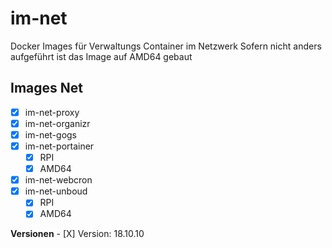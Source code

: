 # im-net
Docker Images für Verwaltungs Container im Netzwerk
Sofern nicht anders aufgeführt ist das Image auf AMD64 gebaut

## Images Net
- [X] im-net-proxy
- [X] im-net-organizr
- [X] im-net-gogs
- [X] im-net-portainer
    - [X] RPI
    - [X] AMD64   
- [X] im-net-webcron
- [X] im-net-unboud
    - [X] RPI
    - [X] AMD64

**Versionen**
    - [X] Version: 18.10.10